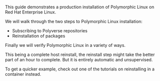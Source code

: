 This guide demonstrates a production installation of Polymorphic Linux on Red Hat Enterprise Linux.

We will walk through the two steps to Polymorphic Linux installation:
* Subscribing to Polyverse repositories
* Reinstallation of packages

Finally we will verify Polymorphic Linux in a variety of ways.

This being a complete host reinstall, the reinstall step might take
the better part of an hour to complete. But it is entirely automatic and
unsupervised.

To get a quicker example, check out one of the tutorials on
reinstalling in a container instead.